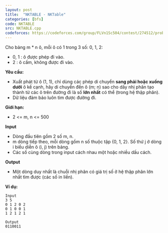 ```yaml
---
layout: post
title:  "NKTABLE - NKTable"
categories: [bfs]
code: NKTABLE
src: NKTABLE.cpp
codeforces: https://codeforces.com/group/FLVn1Sc504/contest/274512/problem/P
---
```


Cho bảng m \* n ô, mỗi ô có 1 trong 3 số: 0, 1, 2:

+ 0, 1 : ô được phép đi vào.
+ 2 : ô cấm, không được đi vào.

**Yêu cầu:** 

+ Xuất phát từ ô (1, 1), chỉ dùng các phép di chuyển **sang phải hoặc xuống dưới** ô kề cạnh, hãy di chuyển đến ô (m; n) sao cho dãy nhị phân tạo thành từ các ô trên đường đi là số **lớn nhất** có thể (trong hệ thập phân).
+ Dữ liệu đảm bảo luôn tìm được đường đi.

**Giới hạn:**

+ 2 <= m, n <= 500
  
**Input** 

+ Dòng đầu tiên gồm 2 số m, n.
+ m dòng tiếp theo, mỗi dòng gồm n số thuộc tập {0, 1, 2}. Số thứ j ở dòng i biểu diễn ô (i, j) trên bảng.
+ Các số cùng dòng trong input cách nhau một hoặc nhiều dấu cách.

**Output**

+ Một dòng duy nhất là chuỗi nhị phân có giá trị số ở hệ thập phân lớn nhất tìm được (các số in liền).

**Ví dụ:** 

```
Input
3 5
0 1 2 0 2
0 1 0 0 1
1 2 1 2 1

Output
0110011
```

<!--more-->

